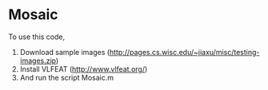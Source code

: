 # Mosaic
To use this code,

1. Download sample images (http://pages.cs.wisc.edu/~jiaxu/misc/testing-images.zip)
2. Install VLFEAT (http://www.vlfeat.org/)
3. And run the script Mosaic.m
